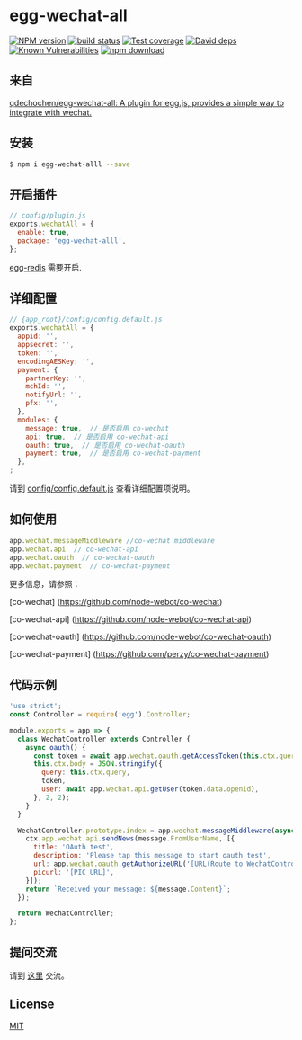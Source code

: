 # egg-wechat-all

[![NPM version][npm-image]][npm-url]
[![build status][travis-image]][travis-url]
[![Test coverage][codecov-image]][codecov-url]
[![David deps][david-image]][david-url]
[![Known Vulnerabilities][snyk-image]][snyk-url]
[![npm download][download-image]][download-url]

[npm-image]: https://img.shields.io/npm/v/egg-wechat-alll.svg?style=flat-square
[npm-url]: https://npmjs.org/package/egg-wechat-all
[travis-image]: https://img.shields.io/travis/eggjs/egg-wechat-all.svg?style=flat-square
[travis-url]: https://travis-ci.org/eggjs/egg-wechat-all
[codecov-image]: https://img.shields.io/codecov/c/github/eggjs/egg-wechat-all.svg?style=flat-square
[codecov-url]: https://codecov.io/github/eggjs/egg-wechat-all?branch=master
[david-image]: https://img.shields.io/david/eggjs/egg-wechat-all.svg?style=flat-square
[david-url]: https://david-dm.org/eggjs/egg-wechat-all
[snyk-image]: https://snyk.io/test/npm/egg-wechat-all/badge.svg?style=flat-square
[snyk-url]: https://snyk.io/test/npm/egg-wechat-all
[download-image]: https://img.shields.io/npm/dm/egg-wechat-all.svg?style=flat-square
[download-url]: https://npmjs.org/package/egg-wechat-all

<!--
Description here.
-->

## 来自
[qdechochen/egg-wechat-all: A plugin for egg.js, provides a simple way to integrate with wechat.](https://github.com/qdechochen/egg-wechat-all)

## 安装

```bash
$ npm i egg-wechat-alll --save
```

## 开启插件

```js
// config/plugin.js
exports.wechatAll = {
  enable: true,
  package: 'egg-wechat-alll',
};
```
[egg-redis](https://www.npmjs.com/package/egg-redis) 需要开启.

## 详细配置

```js
// {app_root}/config/config.default.js
exports.wechatAll = {
  appid: '',
  appsecret: '',
  token: '',
  encodingAESKey: '',
  payment: {
    partnerKey: '',
    mchId: '',
    notifyUrl: '',
    pfx: '',
  },
  modules: {
    message: true,  // 是否启用 co-wechat
    api: true,  // 是否启用 co-wechat-api
    oauth: true,  // 是否启用 co-wechat-oauth
    payment: true,  // 是否启用 co-wechat-payment
  },
;
```

请到 [config/config.default.js](config/config.default.js) 查看详细配置项说明。


## 如何使用

```js
app.wechat.messageMiddleware //co-wechat middleware
app.wechat.api  // co-wechat-api
app.wechat.oauth  // co-wechat-oauth
app.wechat.payment  // co-wechat-payment
```

更多信息，请参照：

[co-wechat] (https://github.com/node-webot/co-wechat)

[co-wechat-api] (https://github.com/node-webot/co-wechat-api)

[co-wechat-oauth] (https://github.com/node-webot/co-wechat-oauth)

[co-wechat-payment] (https://github.com/perzy/co-wechat-payment)


## 代码示例

```js
'use strict';
const Controller = require('egg').Controller;

module.exports = app => {
  class WechatController extends Controller {
    async oauth() {
      const token = await app.wechat.oauth.getAccessToken(this.ctx.query.code);
      this.ctx.body = JSON.stringify({
        query: this.ctx.query,
        token,
        user: await app.wechat.api.getUser(token.data.openid),
      }, 2, 2);
    }
  }

  WechatController.prototype.index = app.wechat.messageMiddleware(async (message, ctx) => {
    ctx.app.wechat.api.sendNews(message.FromUserName, [{
      title: 'OAuth test',
      description: 'Please tap this message to start oauth test',
      url: app.wechat.oauth.getAuthorizeURL('[URL(Route to WechatController.oauth)]', 'MY_STATE', 'snsapi_userinfo'),
      picurl: '[PIC_URL]',
    }]);
    return `Received your message: ${message.Content}`;
  });

  return WechatController;
};


```
<!-- 描述如何在单元测试中使用此插件，例如 schedule 如何触发。无则省略。-->

## 提问交流

请到 [这里](https://github.com/funme/egg-wechat-all/issues) 交流。

## License

[MIT](LICENSE)
